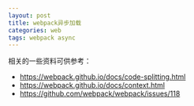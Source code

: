 ```yaml
---
layout: post
title: webpack异步加载
categories: web
tags: webpack async
---
```


相关的一些资料可供参考：

- https://webpack.github.io/docs/code-splitting.html
- https://webpack.github.io/docs/context.html
- https://github.com/webpack/webpack/issues/118
